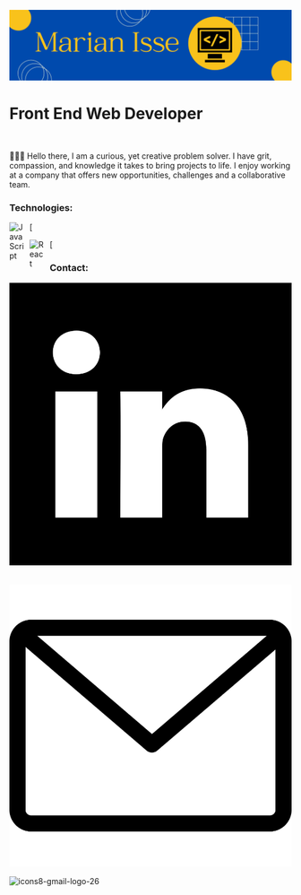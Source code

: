 ![Banner](./images/banner.png)

# Front End Web Developer

<br />

👩🏽‍💻 Hello there, I am a curious, yet creative problem solver. I have grit, compassion, and knowledge it takes to bring projects to life. I enjoy working at a company that offers new opportunities, challenges and a collaborative team.

### Technologies:

[<img align="left" alt="JavaScript" width="26px" src="https://cdn.jsdelivr.net/gh/devicons/devicon/icons/javascript/javascript-original.svg" style="padding-right:10px;" />

[<img align="left" alt="React" width="26px" src="https://cdn.jsdelivr.net/gh/devicons/devicon/icons/react/react-original.svg" style="padding-right:10px;" />

### Contact:

[![LinkedIn](./images/linkedin.svg)](https://www.linkedin.com/in/marian-isse-88568097)

&nbsp;&nbsp;
[![Mail](./images/mail.svg)](mailto:marianisse24@gmail.com)

![icons8-gmail-logo-26](https://user-images.githubusercontent.com/84420366/186430157-93fdaf5b-4499-47b3-8d39-b451ca09f698.svg)
